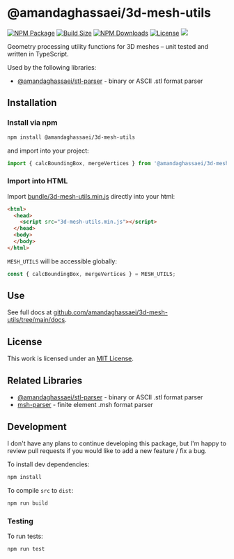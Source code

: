 # @amandaghassaei/3d-mesh-utils
[![NPM Package](https://img.shields.io/npm/v/@amandaghassaei/3d-mesh-utils)](https://www.npmjs.com/package/@amandaghassaei/3d-mesh-utils)
[![Build Size](https://img.shields.io/bundlephobia/min/@amandaghassaei/3d-mesh-utils)](https://bundlephobia.com/result?p=@amandaghassaei/3d-mesh-utils)
[![NPM Downloads](https://img.shields.io/npm/dw/@amandaghassaei/3d-mesh-utils)](https://www.npmtrends.com/@amandaghassaei/3d-mesh-utils)
[![License](https://img.shields.io/npm/l/@amandaghassaei/3d-mesh-utils)](https://github.com/amandaghassaei/3d-mesh-utils/blob/main/LICENSE.txt)
![](https://img.shields.io/badge/Coverage-100%25-83A603.svg?prefix=$coverage$)

Geometry processing utility functions for 3D meshes – unit tested and written in TypeScript.

Used by the following libraries:
- [@amandaghassaei/stl-parser](https://www.npmjs.com/package/@amandaghassaei/stl-parser) - binary or ASCII .stl format parser
<!-- - [@amandaghassaei/obj-parser](https://www.npmjs.com/package/@amandaghassaei/obj-parser) - binary or ASCII .obj format parser -->
<!-- - [msh-parser](https://www.npmjs.com/package/msh-parser) - finite element .msh format parser -->


## Installation

### Install via npm

```sh
npm install @amandaghassaei/3d-mesh-utils
```

and import into your project:

```js
import { calcBoundingBox, mergeVertices } from '@amandaghassaei/3d-mesh-utils';
```

### Import into HTML

Import [bundle/3d-mesh-utils.min.js](https://github.com/amandaghassaei/3d-mesh-utils/blob/main/bundle/3d-mesh-utils.min.js) directly into your html:

```html
<html>
  <head>
    <script src="3d-mesh-utils.min.js"></script>
  </head>
  <body>
  </body>
</html>
```

`MESH_UTILS` will be accessible globally:

```js
const { calcBoundingBox, mergeVertices } = MESH_UTILS;
```


## Use

See full docs at [github.com/amandaghassaei/3d-mesh-utils/tree/main/docs](https://github.com/amandaghassaei/3d-mesh-utils/tree/main/docs).


## License

This work is licensed under an [MIT License](https://github.com/amandaghassaei/3d-mesh-utils/blob/main/LICENSE.txt).


## Related Libraries

- [@amandaghassaei/stl-parser](https://github.com/amandaghassaei/stl-parser) - binary or ASCII .stl format parser
- [msh-parser](https://github.com/amandaghassaei/msh-parser) - finite element .msh format parser


## Development

I don't have any plans to continue developing this package, but I'm happy to review pull requests if you would like to add a new feature / fix a bug.

To install dev dependencies:

```sh
npm install
```

To compile `src` to `dist`:

```sh
npm run build
```

### Testing

To run tests:

```sh
npm run test
```
